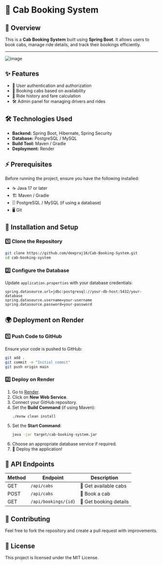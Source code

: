 
# 🚖 Cab Booking System

## 🌟 Overview
This is a **Cab Booking System** built using **Spring Boot**. It allows users to book cabs, manage ride details, and track their bookings efficiently.

---
![image](https://github.com/user-attachments/assets/54d0b4f0-db3a-49e2-a74a-f5fd2e496208)


## ✨ Features
- 🔐 User authentication and authorization
- 🚕 Booking cabs based on availability
- 📜 Ride history and fare calculation
- 🛠️ Admin panel for managing drivers and rides

## 🛠️ Technologies Used
- **Backend:** Spring Boot, Hibernate, Spring Security
- **Database:** PostgreSQL / MySQL
- **Build Tool:** Maven / Gradle
- **Deployment:** Render

## ⚡ Prerequisites
Before running the project, ensure you have the following installed:
- ☕ Java 17 or later
- 🏗️ Maven / Gradle
- 🗄️ PostgreSQL / MySQL (if using a database)
- 🖥️ Git

## 🚀 Installation and Setup

### 1️⃣ Clone the Repository
```sh
git clone https://github.com/deepraj16/Cab-Booking-System.git
cd cab-booking-system
```

### 2️⃣ Configure the Database
Update `application.properties`  with your database credentials:
```properties
spring.datasource.url=jdbc:postgresql://your-db-host:5432/your-database
spring.datasource.username=your-username
spring.datasource.password=your-password
```


## 🌍 Deployment on Render

### 1️⃣ Push Code to GitHub
Ensure your code is pushed to GitHub:
```sh
git add .
git commit -m "Initial commit"
git push origin main
```

### 2️⃣ Deploy on Render
1. Go to [Render](https://render.com/).
2. Click on **New Web Service**.
3. Connect your GitHub repository.
4. Set the **Build Command** (if using Maven):
   ```sh
   ./mvnw clean install
   ```
5. Set the **Start Command**:
   ```sh
   java -jar target/cab-booking-system.jar
   ```
6. Choose an appropriate database service if required.
7. 🚀 Deploy the application!

## 🔌 API Endpoints
| Method | Endpoint | Description |
|--------|---------|-------------|
| GET | `/api/cabs` | 🚖 Get available cabs |
| POST | `/api/cabs` | 📌 Book a cab |
| GET | `/api/bookings/{id}` | 📜 Get booking details |

## 🤝 Contributing
Feel free to fork the repository and create a pull request with improvements.

## 📜 License
This project is licensed under the MIT License.

